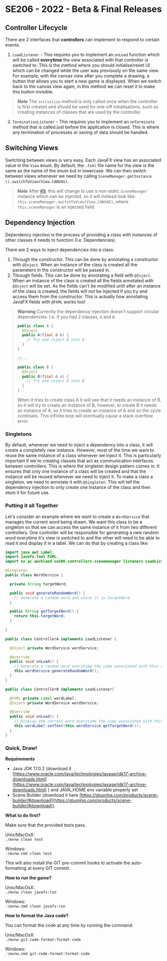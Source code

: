 # SE206 - 2022 - Beta & Final Releases

## Controller Lifecycle

There are 2 interfaces that **controllers** can implement to respond to certain events.

1. `LoadListener` - This requires you to implement an `onLoad` function which will be called
   **everytime** the view associated with that controller is switched to. This is the method 
   where you should initialise/reset UI which can be changed while the user was previously on 
   the same view. For example, with the canvas view after you complete a drawing, a button that 
   allows you to start a new game is displayed. When we switch back to the
   canvas view again, in this method we can reset it to make this button invisible.

> **Note**
> The `initialize` method is only called once when the controller is first created and should be
> used for one-off initialisations, such as creating instances of classes that are used by the
> controller.

2. `TerminationListener` - This requires you to implement an `onTerminate` method that is called
   just before the application is closed. This is where any termination of processes or saving 
   of data should be handled.

## Switching Views

Switching between views is very easy. Each JavaFX view has an associated value in the `View` enum.
By default, the `.fxml` file name for the view is the same as the name of the enum but in
lowercase. We can then switch between views whenever we need by calling `SceneManager.getInstance
().switchToView(View.CANVAS)`.

> **Note**
> After [#9](https://github.com/SOFTENG206-2022/quick-draw-beta-final-team-09/issues/9), this will
> change to use a non-static `SceneManager` instance which can be
> injected, so
> it will instead look like: `this.sceneManager.switchToView(View.CANVAS)`,
> where `this.sceneManager`
> is an injected field.

## Dependency Injection

Dependency injection is the process of providing a class with instances of other classes it
needs to function (I.e. Dependencies).

There are 2 ways to inject dependencies into a class:
1. Through the constructor. This can be done by annotating a constructor with `@Inject`. When
   an instance of the class is created all the parameters in the constructor will be passed in.
2. Through fields. This can be done by annotating a field with `@Inject`. When an instance of
   the class is created all the fields annotated with `@Inject` will be set. As the fields can't
   be modified until after an instance of the class is created, the fields will not be injected
   if you try and access them from the constructor. This is actually how annotating JavaFX 
   fields with `@FXML` works too!

> **Warning**
> Currently the dependency injection doesn't support circular dependencies. I.e. if you had 2
> classes, `A` and `B`:
> ```java
> public class A {
>   @Inject
>   public A(final B b) {
>     // Try and inject B into A
>   }
> }
>
> //...
>
> public class B {
>   @Inject
>   public B(final A a) {
>     // Try and inject A into B
>   }
> }
> ```
> When it tries to create class A it will see that it needs an instance of B, so it will try to
> create an instance of B, however, to create B it needs an instance of A, so it tries to create
> an instance of A and so the cycle continues. This infinite loop will eventually cause a stack
> overflow error.

### Singletons

By default, whenever we need to inject a dependency into a class, it will create a completely
new instance. However, most of the time we want to reuse the same instance of a class whenever
we inject it. This is particularly important if we're creating classes that act as communication
interfaces between controllers. This is where the singleton design pattern comes in.
It ensures that only one instance of a class will be created and that the instance will be
reused whenever we need to inject it. To make a class a singleton, we need to annotate it with
`@Singleton`. This will tell the dependency injection to only create one instance of the class
and then store it for future use.

### Putting it all Together

Let's consider an example where we want to create a `WordService` that manages the current word 
being drawn. We want this class to be a singleton so that we can access the same instance of it 
from two different controllers. One controller will be responsible for generating a new random 
word everytime it's view is switched to and the other will need to be able to read it and 
display it in a label. We can do that by creating a class like:

```java
import java.awt.Label;
import javafx.fxml.FXML;
import nz.ac.auckland.se206.controllers.scenemanager.listeners.LoadListener;

@Singleton
public class WordService {

  private String targetWord;

  public void generateRandomWord() {
    // Generate a random word and store it in targetWord
  }

  public String getTargetWord() {
    return this.targetWord;
  }
  
}

public class ControllerA implements LoadListener {

  @Inject private WordService wordService;

  @Override
  public void onLoad() {
    // Generate a random word everytime the view associated with this controller is switched to
    this.wordService.generateRandomWord();
  }
}

public class ControllerB implements LoadListener{

  @FXML private Label wordLabel;
  @Inject private WordService wordService;

  @Override
  public void onLoad() {
    // Display the current word everytime the view associated with this controller is switched to
    this.wordLabel.setText(this.wordService.getTargetWord());
  }
}
```

### Quick, Draw!

**Requirements**

- Java JDK 17.0.2 (download
  it [https://www.oracle.com/java/technologies/javase/jdk17-archive-downloads.html](https://www.oracle.com/java/technologies/javase/jdk17-archive-downloads.html) )
  and JAVA_HOME env variable properly set
- Scene Builder (download it
  here [https://gluonhq.com/products/scene-builder/#download](https://gluonhq.com/products/scene-builder/#download))

**What to do first?**

Make sure that the provided tests pass.

Unix/MacOsX:  
`./mvnw clean test`

Windows:  
`.\mvnw.cmd clean test`

This will also install the GIT pre-commit hooks to activate the auto-formatting at every GIT commit.

**How to run the game?**

Unix/MacOsX:  
`./mvnw clean javafx:run`

Windows:  
`.\mvnw.cmd clean javafx:run`

**How to format the Java code?**

You can format the code at any time by running the command:

Unix/MacOsX:  
`./mvnw git-code-format:format-code `

Windows:  
`.\mvnw.cmd git-code-format:format-code `